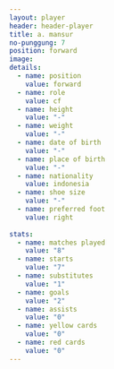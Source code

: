 ```yaml
---
layout: player
header: header-player
title: a. mansur
no-punggung: 7
position: forward
image: 
details:
  - name: position
    value: forward
  - name: role
    value: cf
  - name: height
    value: "-"
  - name: weight
    value: "-"
  - name: date of birth
    value: "-"
  - name: place of birth
    value: "-"
  - name: nationality
    value: indonesia
  - name: shoe size
    value: "-"
  - name: preferred foot
    value: right
    
stats:
  - name: matches played
    value: "8"
  - name: starts
    value: "7"
  - name: substitutes
    value: "1"
  - name: goals
    value: "2"
  - name: assists
    value: "0"
  - name: yellow cards
    value: "0"
  - name: red cards
    value: "0"
---
```

